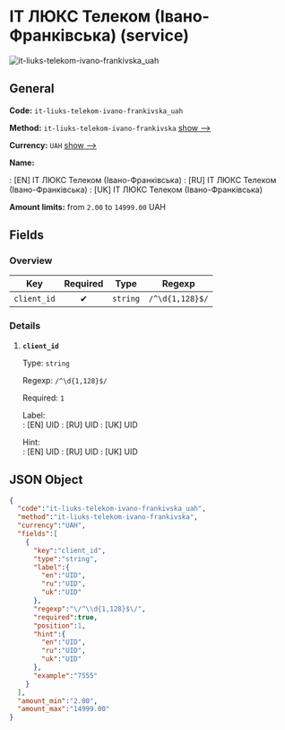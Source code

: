 
# IТ ЛЮКС Телеком (Івано-Франківська) (service) 
![it-liuks-telekom-ivano-frankivska_uah](https://static.openfintech.io/payout_methods/it-liuks-telekom-ivano-frankivska_uah/logo.svg?w=400&c=v0.59.26#w24)  

## General 
 
**Code:** `it-liuks-telekom-ivano-frankivska_uah` 
 
**Method:** `it-liuks-telekom-ivano-frankivska` [show -->](/payout-methods/it-liuks-telekom-ivano-frankivska/) 
 
**Currency:** `UAH` [show -->](/currencies/UAH/) 
 
**Name:** 
 
:	[EN] IТ ЛЮКС Телеком (Івано-Франківська) 
:	[RU] IТ ЛЮКС Телеком (Івано-Франківська) 
:	[UK] IТ ЛЮКС Телеком (Івано-Франківська) 
 
**Amount limits:** from `2.00` to `14999.00` UAH 

## Fields 

### Overview 

|Key|Required|Type|Regexp| 
|:---:|:---:|:---:|:---:| 
|`client_id`|✔|`string`|`/^\d{1,128}$/`| 
 

### Details 
 
1. **`client_id`** 
 
	Type: `string` 
 
	Regexp: `/^\d{1,128}$/` 
 
	Required: `1` 
 
	Label:  
	: [EN] UID 
	: [RU] UID 
	: [UK] UID 
 
	Hint:  
	: [EN] UID 
	: [RU] UID 
	: [UK] UID 
 

## JSON Object 

```json
{
  "code":"it-liuks-telekom-ivano-frankivska_uah",
  "method":"it-liuks-telekom-ivano-frankivska",
  "currency":"UAH",
  "fields":[
    {
      "key":"client_id",
      "type":"string",
      "label":{
        "en":"UID",
        "ru":"UID",
        "uk":"UID"
      },
      "regexp":"\/^\\d{1,128}$\/",
      "required":true,
      "position":1,
      "hint":{
        "en":"UID",
        "ru":"UID",
        "uk":"UID"
      },
      "example":"7555"
    }
  ],
  "amount_min":"2.00",
  "amount_max":"14999.00"
}
```  

